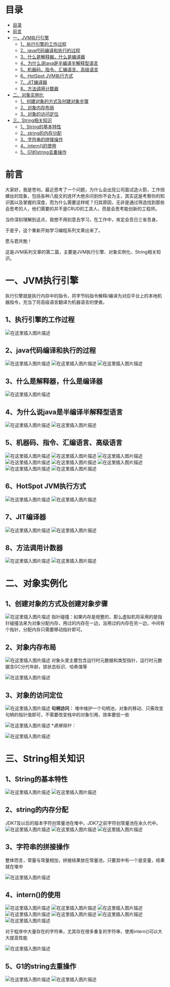 ﻿# 目录
- [目录](#目录)
- [前言](#前言)
- [一、JVM执行引擎](#一jvm执行引擎)
  - [1、执行引擎的工作过程](#1执行引擎的工作过程)
  - [2、java代码编译和执行的过程](#2java代码编译和执行的过程)
  - [3、什么是解释器，什么是编译器](#3什么是解释器什么是编译器)
  - [4、为什么说java是半编译半解释型语言](#4为什么说java是半编译半解释型语言)
  - [5、机器码、指令、汇编语言、高级语言](#5机器码指令汇编语言高级语言)
  - [6、HotSpot JVM执行方式](#6hotspot-jvm执行方式)
  - [7、JIT编译器](#7jit编译器)
  - [8、方法调用计数器](#8方法调用计数器)
- [二、对象实例化](#二对象实例化)
  - [1、创建对象的方式及创建对象步骤](#1创建对象的方式及创建对象步骤)
  - [2、对象内存布局](#2对象内存布局)
  - [3、对象的访问定位](#3对象的访问定位)
- [三、String相关知识](#三string相关知识)
  - [1、String的基本特性](#1string的基本特性)
  - [2、string的内存分配](#2string的内存分配)
  - [3、字符串的拼接操作](#3字符串的拼接操作)
  - [4、intern()的使用](#4intern的使用)
  - [5、G1的string去重操作](#5g1的string去重操作)

# 前言
大家好，我是苍何。最近思考了一个问题，为什么会出现公司面试造火箭，工作扭螺丝的现象，包括各种八股文的连环大绝杀问到你不会为主，其实这是考察你的知识面以及掌握的深度，而为什么需要这样呢？归其原因，无非是通过筛选找到那些会思考的人，他们需要的并不是CRUD的工具人，而是会思考能创新的工程师。

当你深刻理解到这点，我想不用刻意去学习，在工作中，肯定会吾日三省吾身。

于是乎，这个重新开始学习编程系列文章出来了。

愿与君共勉！

这是JVM系列文章的第二篇，主要是JVM执行引擎、对象实例化、String相关知识。
# 一、JVM执行引擎
执行引擎就是执行内存中的指令，将字节码指令解释/编译为对应平台上的本地机器指令，充当了将高级语言翻译为机器语言的使者。
## 1、执行引擎的工作过程
![在这里插入图片描述](https://img-blog.csdnimg.cn/3fa6c56b0f5f445994ae7e1c4991a416.png?x-oss-process=image/watermark,type_ZHJvaWRzYW5zZmFsbGJhY2s,shadow_50,text_Q1NETiBA6IuN5L2VZmx5,size_20,color_FFFFFF,t_70,g_se,x_16)
## 2、java代码编译和执行的过程
![在这里插入图片描述](https://img-blog.csdnimg.cn/f672d8944ed443658cddd997719ba9c7.png?x-oss-process=image/watermark,type_ZHJvaWRzYW5zZmFsbGJhY2s,shadow_50,text_Q1NETiBA6IuN5L2VZmx5,size_20,color_FFFFFF,t_70,g_se,x_16)
![在这里插入图片描述](https://img-blog.csdnimg.cn/2f18b9bf9966429283cd32dd73cfbcd7.png?x-oss-process=image/watermark,type_ZHJvaWRzYW5zZmFsbGJhY2s,shadow_50,text_Q1NETiBA6IuN5L2VZmx5,size_20,color_FFFFFF,t_70,g_se,x_16)
![在这里插入图片描述](https://img-blog.csdnimg.cn/510d4c0c5f71456483185ff87edf0d25.png?x-oss-process=image/watermark,type_ZHJvaWRzYW5zZmFsbGJhY2s,shadow_50,text_Q1NETiBA6IuN5L2VZmx5,size_20,color_FFFFFF,t_70,g_se,x_16)
## 3、什么是解释器，什么是编译器
![在这里插入图片描述](https://img-blog.csdnimg.cn/042517c90db548d1b5eb6aa06d78685d.png?x-oss-process=image/watermark,type_ZHJvaWRzYW5zZmFsbGJhY2s,shadow_50,text_Q1NETiBA6IuN5L2VZmx5,size_20,color_FFFFFF,t_70,g_se,x_16)
## 4、为什么说java是半编译半解释型语言
![在这里插入图片描述](https://img-blog.csdnimg.cn/b907c5c0d7ab44b9b1c3b4db5a3f47f6.png?x-oss-process=image/watermark,type_ZHJvaWRzYW5zZmFsbGJhY2s,shadow_50,text_Q1NETiBA6IuN5L2VZmx5,size_20,color_FFFFFF,t_70,g_se,x_16)
![在这里插入图片描述](https://img-blog.csdnimg.cn/2be54f2bb1984830b1fbea53e8584128.png?x-oss-process=image/watermark,type_ZHJvaWRzYW5zZmFsbGJhY2s,shadow_50,text_Q1NETiBA6IuN5L2VZmx5,size_20,color_FFFFFF,t_70,g_se,x_16)
## 5、机器码、指令、汇编语言、高级语言
![在这里插入图片描述](https://img-blog.csdnimg.cn/6cb98092e6c5461ea4ea260068207fec.png?x-oss-process=image/watermark,type_ZHJvaWRzYW5zZmFsbGJhY2s,shadow_50,text_Q1NETiBA6IuN5L2VZmx5,size_20,color_FFFFFF,t_70,g_se,x_16)
![在这里插入图片描述](https://img-blog.csdnimg.cn/a2fe4282c1ce4ec59aace191997b5065.png?x-oss-process=image/watermark,type_ZHJvaWRzYW5zZmFsbGJhY2s,shadow_50,text_Q1NETiBA6IuN5L2VZmx5,size_20,color_FFFFFF,t_70,g_se,x_16)
![在这里插入图片描述](https://img-blog.csdnimg.cn/15c656b6b1b84330bdbc1bccead4a3a4.png?x-oss-process=image/watermark,type_ZHJvaWRzYW5zZmFsbGJhY2s,shadow_50,text_Q1NETiBA6IuN5L2VZmx5,size_20,color_FFFFFF,t_70,g_se,x_16)
![在这里插入图片描述](https://img-blog.csdnimg.cn/8b67dc5677c640589e0fc89272b1047f.png?x-oss-process=image/watermark,type_ZHJvaWRzYW5zZmFsbGJhY2s,shadow_50,text_Q1NETiBA6IuN5L2VZmx5,size_20,color_FFFFFF,t_70,g_se,x_16)
![在这里插入图片描述](https://img-blog.csdnimg.cn/efdacbc1cb43454cad43719999d4d5be.png?x-oss-process=image/watermark,type_ZHJvaWRzYW5zZmFsbGJhY2s,shadow_50,text_Q1NETiBA6IuN5L2VZmx5,size_20,color_FFFFFF,t_70,g_se,x_16)
![在这里插入图片描述](https://img-blog.csdnimg.cn/3577c6dee91c4b709e8b567c0f15c6ea.png?x-oss-process=image/watermark,type_ZHJvaWRzYW5zZmFsbGJhY2s,shadow_50,text_Q1NETiBA6IuN5L2VZmx5,size_20,color_FFFFFF,t_70,g_se,x_16)
![在这里插入图片描述](https://img-blog.csdnimg.cn/8a1c48e22db44ba9b7432f0812c655a1.png?x-oss-process=image/watermark,type_ZHJvaWRzYW5zZmFsbGJhY2s,shadow_50,text_Q1NETiBA6IuN5L2VZmx5,size_20,color_FFFFFF,t_70,g_se,x_16)
![在这里插入图片描述](https://img-blog.csdnimg.cn/f0f5672ac7d248cbb6e6779b0517b8ba.png?x-oss-process=image/watermark,type_ZHJvaWRzYW5zZmFsbGJhY2s,shadow_50,text_Q1NETiBA6IuN5L2VZmx5,size_20,color_FFFFFF,t_70,g_se,x_16)
## 6、HotSpot JVM执行方式
![在这里插入图片描述](https://img-blog.csdnimg.cn/2b450de87155473bb0c322fd94afb74f.png?x-oss-process=image/watermark,type_ZHJvaWRzYW5zZmFsbGJhY2s,shadow_50,text_Q1NETiBA6IuN5L2VZmx5,size_20,color_FFFFFF,t_70,g_se,x_16)
![在这里插入图片描述](https://img-blog.csdnimg.cn/40a81030493542939e7e7b3328967cbb.png?x-oss-process=image/watermark,type_ZHJvaWRzYW5zZmFsbGJhY2s,shadow_50,text_Q1NETiBA6IuN5L2VZmx5,size_20,color_FFFFFF,t_70,g_se,x_16)
## 7、JIT编译器
![在这里插入图片描述](https://img-blog.csdnimg.cn/c16827fd97da4c96b8004ece309ee8d8.png?x-oss-process=image/watermark,type_ZHJvaWRzYW5zZmFsbGJhY2s,shadow_50,text_Q1NETiBA6IuN5L2VZmx5,size_20,color_FFFFFF,t_70,g_se,x_16)
![在这里插入图片描述](https://img-blog.csdnimg.cn/88504f37015a43218d92efbbff5f29c3.png?x-oss-process=image/watermark,type_ZHJvaWRzYW5zZmFsbGJhY2s,shadow_50,text_Q1NETiBA6IuN5L2VZmx5,size_20,color_FFFFFF,t_70,g_se,x_16)
## 8、方法调用计数器
![在这里插入图片描述](https://img-blog.csdnimg.cn/cf732d1f78654c93a4d53df7bd56aea8.png?x-oss-process=image/watermark,type_ZHJvaWRzYW5zZmFsbGJhY2s,shadow_50,text_Q1NETiBA6IuN5L2VZmx5,size_20,color_FFFFFF,t_70,g_se,x_16)
![在这里插入图片描述](https://img-blog.csdnimg.cn/ce39ba5655074e3a8825b295ac68cb3b.png?x-oss-process=image/watermark,type_ZHJvaWRzYW5zZmFsbGJhY2s,shadow_50,text_Q1NETiBA6IuN5L2VZmx5,size_20,color_FFFFFF,t_70,g_se,x_16)

# 二、对象实例化
## 1、创建对象的方式及创建对象步骤
![在这里插入图片描述](https://img-blog.csdnimg.cn/f1a041cb217f429bbe64cde27f9b3d35.png?x-oss-process=image/watermark,type_ZHJvaWRzYW5zZmFsbGJhY2s,shadow_50,text_Q1NETiBA6IuN5L2VZmx5,size_20,color_FFFFFF,t_70,g_se,x_16)
指针碰撞：如果内存是规整的，那么虚拟机将采用的是指针碰撞法来为对象分配内存，用过的内存在一边，没用过的内存在另一边，中间有个指针，分配内存只需要移动指针即可。

## 2、对象内存布局
![在这里插入图片描述](https://img-blog.csdnimg.cn/7aeb1c83b8d64950bdde83394a92acc7.png?x-oss-process=image/watermark,type_ZHJvaWRzYW5zZmFsbGJhY2s,shadow_50,text_Q1NETiBA6IuN5L2VZmx5,size_20,color_FFFFFF,t_70,g_se,x_16)
对象头里主要包含运行时元数据和类型指针，运行时元数据含GC分代年龄，锁状态标识、哈希值等

![在这里插入图片描述](https://img-blog.csdnimg.cn/5192e805aa434fcaad99affba8af57fc.png?x-oss-process=image/watermark,type_ZHJvaWRzYW5zZmFsbGJhY2s,shadow_50,text_Q1NETiBA6IuN5L2VZmx5,size_20,color_FFFFFF,t_70,g_se,x_16)
## 3、对象的访问定位
![在这里插入图片描述](https://img-blog.csdnimg.cn/6019fb2dfe5b4647a8cfa5b27ae0e88b.png?x-oss-process=image/watermark,type_ZHJvaWRzYW5zZmFsbGJhY2s,shadow_50,text_Q1NETiBA6IuN5L2VZmx5,size_20,color_FFFFFF,t_70,g_se,x_16)
**句柄访问：**
堆中维护一个句柄池，对象的移动、只需改变句柄的指针值即可，不需要改变栈中的对象引用，效率要低一些

![在这里插入图片描述](https://img-blog.csdnimg.cn/3abd91e91f3e45b794083916b0ec1267.png?x-oss-process=image/watermark,type_ZHJvaWRzYW5zZmFsbGJhY2s,shadow_50,text_Q1NETiBA6IuN5L2VZmx5,size_20,color_FFFFFF,t_70,g_se,x_16)
**直接指针：*

![在这里插入图片描述](https://img-blog.csdnimg.cn/64a276f0e65f42ea9d3526e01efdabb3.png?x-oss-process=image/watermark,type_ZHJvaWRzYW5zZmFsbGJhY2s,shadow_50,text_Q1NETiBA6IuN5L2VZmx5,size_20,color_FFFFFF,t_70,g_se,x_16)
# 三、String相关知识
## 1、String的基本特性
![在这里插入图片描述](https://img-blog.csdnimg.cn/5a5d2f4d684b4a878740e0862d41c851.png?x-oss-process=image/watermark,type_ZHJvaWRzYW5zZmFsbGJhY2s,shadow_50,text_Q1NETiBA6IuN5L2VZmx5,size_20,color_FFFFFF,t_70,g_se,x_16)
![在这里插入图片描述](https://img-blog.csdnimg.cn/71236b434be345d8813a9b69f9110e65.png?x-oss-process=image/watermark,type_ZHJvaWRzYW5zZmFsbGJhY2s,shadow_50,text_Q1NETiBA6IuN5L2VZmx5,size_20,color_FFFFFF,t_70,g_se,x_16)
## 2、string的内存分配
JDK7及以后的版本字符创常量池在堆中，JDK7之前字符创常量池在永久代中。
![在这里插入图片描述](https://img-blog.csdnimg.cn/e8cd5116cb2a4d47869261285db01d38.png?x-oss-process=image/watermark,type_ZHJvaWRzYW5zZmFsbGJhY2s,shadow_50,text_Q1NETiBA6IuN5L2VZmx5,size_20,color_FFFFFF,t_70,g_se,x_16)
![在这里插入图片描述](https://img-blog.csdnimg.cn/145428b714274d7bad3bb0b80b8de17d.png?x-oss-process=image/watermark,type_ZHJvaWRzYW5zZmFsbGJhY2s,shadow_50,text_Q1NETiBA6IuN5L2VZmx5,size_20,color_FFFFFF,t_70,g_se,x_16)
![在这里插入图片描述](https://img-blog.csdnimg.cn/61d5b54edfc541c78cb77056aa85a7ed.png)
## 3、字符串的拼接操作
整体而言，常量与常量相加，拼接结果放在常量池，只要其中有一个是变量，结果就在堆中

![在这里插入图片描述](https://img-blog.csdnimg.cn/8f8d5bb388754454ae4fe3ade38b3797.png?x-oss-process=image/watermark,type_ZHJvaWRzYW5zZmFsbGJhY2s,shadow_50,text_Q1NETiBA6IuN5L2VZmx5,size_20,color_FFFFFF,t_70,g_se,x_16)
## 4、intern()的使用
![在这里插入图片描述](https://img-blog.csdnimg.cn/af72ea1cee15486c86ca08079575dd3f.png?x-oss-process=image/watermark,type_ZHJvaWRzYW5zZmFsbGJhY2s,shadow_50,text_Q1NETiBA6IuN5L2VZmx5,size_20,color_FFFFFF,t_70,g_se,x_16)
![在这里插入图片描述](https://img-blog.csdnimg.cn/34accc1a04d84e8382079084df855305.png?x-oss-process=image/watermark,type_ZHJvaWRzYW5zZmFsbGJhY2s,shadow_50,text_Q1NETiBA6IuN5L2VZmx5,size_20,color_FFFFFF,t_70,g_se,x_16)
![在这里插入图片描述](https://img-blog.csdnimg.cn/7292ae26eb3449d7a8542e9cd9f69778.png?x-oss-process=image/watermark,type_ZHJvaWRzYW5zZmFsbGJhY2s,shadow_50,text_Q1NETiBA6IuN5L2VZmx5,size_20,color_FFFFFF,t_70,g_se,x_16)
![在这里插入图片描述](https://img-blog.csdnimg.cn/fe32707fa1284c8c946877eacbc5d5af.png?x-oss-process=image/watermark,type_ZHJvaWRzYW5zZmFsbGJhY2s,shadow_50,text_Q1NETiBA6IuN5L2VZmx5,size_20,color_FFFFFF,t_70,g_se,x_16)
![在这里插入图片描述](https://img-blog.csdnimg.cn/074199a25fb243ddb7705a1c63a00e32.png?x-oss-process=image/watermark,type_ZHJvaWRzYW5zZmFsbGJhY2s,shadow_50,text_Q1NETiBA6IuN5L2VZmx5,size_20,color_FFFFFF,t_70,g_se,x_16)
![在这里插入图片描述](https://img-blog.csdnimg.cn/cef2e8aac4944343b09af048a5508b12.png?x-oss-process=image/watermark,type_ZHJvaWRzYW5zZmFsbGJhY2s,shadow_50,text_Q1NETiBA6IuN5L2VZmx5,size_20,color_FFFFFF,t_70,g_se,x_16)
![在这里插入图片描述](https://img-blog.csdnimg.cn/91ece024497042baaf0b9eb9eda2c69d.png?x-oss-process=image/watermark,type_ZHJvaWRzYW5zZmFsbGJhY2s,shadow_50,text_Q1NETiBA6IuN5L2VZmx5,size_20,color_FFFFFF,t_70,g_se,x_16)

对于程序中大量存在的字符串，尤其存在很多重复的字符串，使用intern()可以大大提高性能

![在这里插入图片描述](https://img-blog.csdnimg.cn/b30f81e886974f19ad2bb495c1626b87.png?x-oss-process=image/watermark,type_ZHJvaWRzYW5zZmFsbGJhY2s,shadow_50,text_Q1NETiBA6IuN5L2VZmx5,size_20,color_FFFFFF,t_70,g_se,x_16)
## 5、G1的string去重操作
![在这里插入图片描述](https://img-blog.csdnimg.cn/abe69eff733a455ea6ad30dc00b11461.png?x-oss-process=image/watermark,type_ZHJvaWRzYW5zZmFsbGJhY2s,shadow_50,text_Q1NETiBA6IuN5L2VZmx5,size_20,color_FFFFFF,t_70,g_se,x_16)
![在这里插入图片描述](https://img-blog.csdnimg.cn/e1944ad1f9f24be48e6fabda5815fb76.png?x-oss-process=image/watermark,type_ZHJvaWRzYW5zZmFsbGJhY2s,shadow_50,text_Q1NETiBA6IuN5L2VZmx5,size_20,color_FFFFFF,t_70,g_se,x_16)

